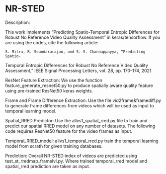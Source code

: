 # NR-STED
Description:

This work implements “Predicting Spatio-Temporal Entropic Differences for
Robust No Reference Video Quality Assessment” in keras/tensorflow. If you are using the codes, cite the following article:

	S. Mitra, R. Soundararajan, and S. S. Channappayya, “Predicting Spatio-
Temporal Entropic Differences for Robust No Reference Video Quality
Assessment,” IEEE Signal Processing Letters, vol. 28, pp. 170–174,
2021.
 

ResNet Feature Extraction: We use the function feature_generate_resnet50.py to produce spatially aware quality feature using pre-trained ResNet50 keras weights.

Frame and Frame Difference Extraction: Use the file vid2frame&framediff.py to generate frame differences from videos which will be used as input to temporal learning model.

Spatial_RRED Predictor: Use the allvs1_spatial_rred.py file to train and predict our spatial RRED model on any number of datasets. The following code requires ResNet50 feature for the video frames as input.

Temporal_RRED_model:  allvs1_temporal_rred.py train the temporal learning model from scrath for given training databases.

Prediction: Overall NR-STED index of videos are predicted using test_st_rredmap_framelvl.py. Where trained temporal_rred model and spatial_rred prediction are taken as input.
